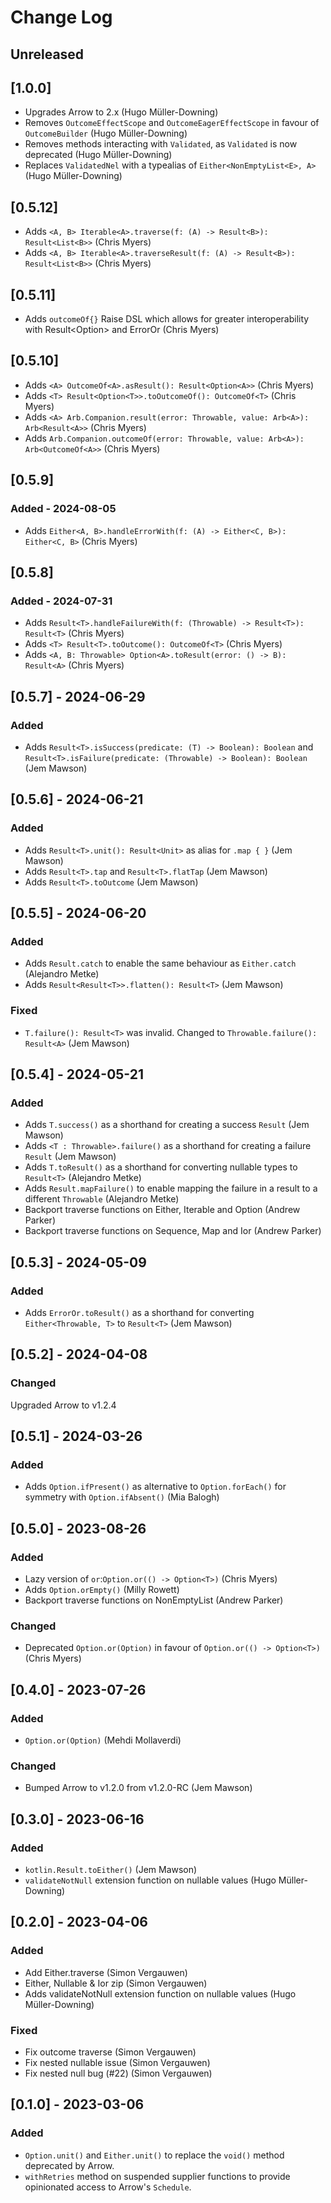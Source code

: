 # Change Log

## Unreleased

## [1.0.0]
* Upgrades Arrow to 2.x (Hugo Müller-Downing)
* Removes `OutcomeEffectScope` and `OutcomeEagerEffectScope` in favour of `OutcomeBuilder` (Hugo Müller-Downing)
* Removes methods interacting with `Validated`, as `Validated` is now deprecated (Hugo Müller-Downing)
* Replaces `ValidatedNel` with a typealias of `Either<NonEmptyList<E>, A>` (Hugo Müller-Downing)

## [0.5.12]
* Adds `<A, B> Iterable<A>.traverse(f: (A) -> Result<B>): Result<List<B>>` (Chris Myers)
* Adds `<A, B> Iterable<A>.traverseResult(f: (A) -> Result<B>): Result<List<B>>` (Chris Myers)

## [0.5.11]
* Adds `outcomeOf{}` Raise DSL which allows for greater interoperability with Result<Option<A>> and ErrorOr<A> (Chris Myers)

## [0.5.10]
* Adds `<A> OutcomeOf<A>.asResult(): Result<Option<A>>` (Chris Myers)
* Adds `<T> Result<Option<T>>.toOutcomeOf(): OutcomeOf<T>` (Chris Myers)
* Adds `<A> Arb.Companion.result(error: Throwable, value: Arb<A>): Arb<Result<A>>` (Chris Myers)
* Adds `Arb.Companion.outcomeOf(error: Throwable, value: Arb<A>): Arb<OutcomeOf<A>>` (Chris Myers)

## [0.5.9]

### Added - 2024-08-05
* Adds `Either<A, B>.handleErrorWith(f: (A) -> Either<C, B>): Either<C, B>` (Chris Myers)

## [0.5.8]

### Added - 2024-07-31
* Adds `Result<T>.handleFailureWith(f: (Throwable) -> Result<T>): Result<T>` (Chris Myers)
* Adds `<T> Result<T>.toOutcome(): OutcomeOf<T>` (Chris Myers)
* Adds `<A, B: Throwable> Option<A>.toResult(error: () -> B): Result<A>` (Chris Myers)

## [0.5.7] - 2024-06-29

### Added
* Adds `Result<T>.isSuccess(predicate: (T) -> Boolean): Boolean` and `Result<T>.isFailure(predicate: (Throwable) -> Boolean): Boolean` (Jem Mawson)

## [0.5.6] - 2024-06-21

### Added
* Adds `Result<T>.unit(): Result<Unit>` as alias for `.map { }` (Jem Mawson)
* Adds `Result<T>.tap` and `Result<T>.flatTap` (Jem Mawson)
* Adds `Result<T>.toOutcome` (Jem Mawson)

## [0.5.5] - 2024-06-20

### Added
* Adds `Result.catch` to enable the same behaviour as `Either.catch` (Alejandro Metke)
* Adds `Result<Result<T>>.flatten(): Result<T>` (Jem Mawson)

### Fixed
* `T.failure(): Result<T>` was invalid. Changed to `Throwable.failure(): Result<A>` (Jem Mawson)

## [0.5.4] - 2024-05-21

### Added
* Adds `T.success()` as a shorthand for creating a success `Result` (Jem Mawson)
* Adds `<T : Throwable>.failure()` as a shorthand for creating a failure `Result` (Jem Mawson)
* Adds `T.toResult()` as a shorthand for converting nullable types to `Result<T>` (Alejandro Metke)
* Adds `Result.mapFailure()` to enable mapping the failure in a result to a different `Throwable` (Alejandro Metke)
* Backport traverse functions on Either, Iterable and Option (Andrew Parker)
* Backport traverse functions on Sequence, Map and Ior (Andrew Parker)

## [0.5.3] - 2024-05-09

### Added
* Adds `ErrorOr.toResult()` as a shorthand for converting `Either<Throwable, T>` to `Result<T>` (Jem Mawson)

## [0.5.2] - 2024-04-08

### Changed
Upgraded Arrow to v1.2.4

## [0.5.1] - 2024-03-26
### Added
* Adds `Option.ifPresent()` as alternative to `Option.forEach()` for symmetry with `Option.ifAbsent()` (Mia Balogh)

## [0.5.0] - 2023-08-26

### Added
* Lazy version of `or`:`Option.or(() -> Option<T>)` (Chris Myers)
* Adds `Option.orEmpty()` (Milly Rowett)
* Backport traverse functions on NonEmptyList (Andrew Parker)

### Changed
* Deprecated `Option.or(Option)` in favour of `Option.or(() -> Option<T>)` (Chris Myers)

## [0.4.0] - 2023-07-26

### Added
* `Option.or(Option)` (Mehdi Mollaverdi)

### Changed
* Bumped Arrow to v1.2.0 from v1.2.0-RC (Jem Mawson)


## [0.3.0] - 2023-06-16

### Added
* `kotlin.Result.toEither()` (Jem Mawson)
* `validateNotNull` extension function on nullable values (Hugo Müller-Downing)


## [0.2.0] - 2023-04-06

### Added
* Add Either.traverse (Simon Vergauwen)
* Either, Nullable & Ior zip (Simon Vergauwen)
* Adds validateNotNull extension function on nullable values (Hugo Müller-Downing)

### Fixed
* Fix outcome traverse (Simon Vergauwen)
* Fix nested nullable issue (Simon Vergauwen)
* Fix nested null bug (#22) (Simon Vergauwen)


## [0.1.0] - 2023-03-06

### Added
* `Option.unit()` and `Either.unit()` to replace the `void()` method deprecated by Arrow.
* `withRetries` method on suspended supplier functions to provide opinionated access to Arrow's `Schedule`.
